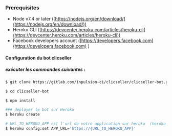 ### Prerequisites
* Node v7.4 or later ([https://nodejs.org/en/download/](https://nodejs.org/en/download/))
* Heroku CLI ([https://devcenter.heroku.com/articles/heroku-cli](https://devcenter.heroku.com/articles/heroku-cli))
* Facebook developers account ([https://developers.facebook.com](https://developers.facebook.com) )


####  Configuration du bot clicseller
##### exécuter les commandes suivantes : 
```bash
$ git clone https://gitlab.com/inpulsion-ci/clicseller/clicseller-bot.git

$ cd clicseller-bot

$ npm install

### deployer le bot sur Heroku
$ heroku create

# URL_TO_HEROKU_APP est l'url de votre application sur heroku  (heroku apps:info)
$ heroku config:set APP_URL='https://{URL_TO_HEROKU_APP}'

